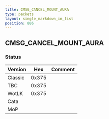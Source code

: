 ```yaml
---
title: CMSG_CANCEL_MOUNT_AURA
type: packets
layout: single_markdown_in_list
position: 886
---
```


## CMSG_CANCEL_MOUNT_AURA

### Status

Version    | Hex        | Comment
---------- | ---------- | ---------- 
Classic    | 0x375      |
TBC        | 0x375      |
WotLK      | 0x375      |
Cata       |            |
MoP        |            |